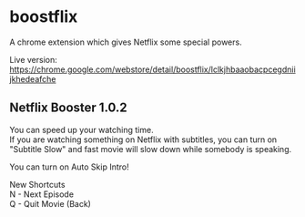 # boostflix
A chrome extension which gives Netflix some special powers.

Live version: https://chrome.google.com/webstore/detail/boostflix/lclkjhbaaobacpcegdniijkhedeafche

## Netflix Booster 1.0.2

You can speed up your watching time.  
If you are watching something on Netflix with subtitles, you can turn on "Subtitle Slow" and fast movie will slow down while somebody is speaking.

You can turn on Auto Skip Intro!

New Shortcuts  
N - Next Episode  
Q - Quit Movie (Back)  

